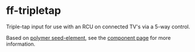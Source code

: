 ff-tripletap
============

Triple-tap input for use with an RCU on connected TV's via a 5-way control.

Based on [polymer seed-element](http://www.polymer-project.org/docs/start/reusableelements.html), see the [component page](http://polymerlabs.github.io/seed-element) for more information.

